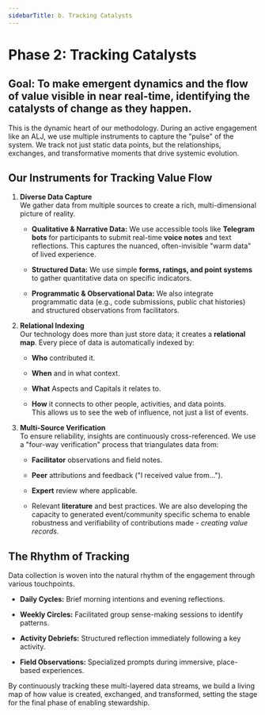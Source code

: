 ```yaml
---
sidebarTitle: b. Tracking Catalysts
---
```


# **Phase 2: Tracking Catalysts**

## **Goal: To make emergent dynamics and the flow of value visible in near real-time, identifying the catalysts of change as they happen.**

This is the dynamic heart of our methodology. During an active engagement like an ALJ, we use multiple instruments to capture the "pulse" of the system. We track not just static data points, but the relationships, exchanges, and transformative moments that drive systemic evolution.

## **Our Instruments for Tracking Value Flow**

1. **Diverse Data Capture**  
    We gather data from multiple sources to create a rich, multi-dimensional picture of reality.
    
    - **Qualitative & Narrative Data:** We use accessible tools like **Telegram bots** for participants to submit real-time **voice notes** and text reflections. This captures the nuanced, often-invisible "warm data" of lived experience.
        
    - **Structured Data:** We use simple **forms, ratings, and point systems** to gather quantitative data on specific indicators.
        
    - **Programmatic & Observational Data:** We also integrate programmatic data (e.g., code submissions, public chat histories) and structured observations from facilitators.
        
2. **Relational Indexing**  
    Our technology does more than just store data; it creates a **relational map**. Every piece of data is automatically indexed by:
    
    - **Who** contributed it.
        
    - **When** and in what context.
        
    - **What** Aspects and Capitals it relates to.
        
    - **How** it connects to other people, activities, and data points.  
    This allows us to see the web of influence, not just a list of events.
    
3. **Multi-Source Verification**  
    To ensure reliability, insights are continuously cross-referenced. We use a "four-way verification" process that triangulates data from:
    
    - **Facilitator** observations and field notes.
        
    - **Peer** attributions and feedback ("I received value from...").
        
    - **Expert** review where applicable.
        
    - Relevant **literature** and best practices.
	We are also developing the capacity to generated event/community specific schema to enable robustness and verifiability of contributions made - *creating value records*.  

## **The Rhythm of Tracking**

Data collection is woven into the natural rhythm of the engagement through various touchpoints.

- **Daily Cycles:** Brief morning intentions and evening reflections.
    
- **Weekly Circles:** Facilitated group sense-making sessions to identify patterns.
    
- **Activity Debriefs:** Structured reflection immediately following a key activity.
    
- **Field Observations:** Specialized prompts during immersive, place-based experiences.
    

By continuously tracking these multi-layered data streams, we build a living map of how value is created, exchanged, and transformed, setting the stage for the final phase of enabling stewardship.


